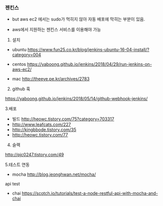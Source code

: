 ### 젠킨스



- but aws ec2 에서는 sudo가 먹히지 않아 자동 배포에 막히는 부분이 있음.

-  aws에서 지원하는 젠킨스 서비스를 이용해야 가능





1. 설치



- ubuntu
https://www.fun25.co.kr/blog/jenkins-ubuntu-16-04-install/?category=004



- centos
https://yaboong.github.io/jenkins/2018/04/29/run-jenkins-on-aws-ec2/



- mac 
http://theeye.pe.kr/archives/2783





2. github 훅

https://yaboong.github.io/jenkins/2018/05/14/github-webhook-jenkins/



3.배포


- 빌드 http://heowc.tistory.com/75?category=703317
- http://www.leafcats.com/227
- http://kingbbode.tistory.com/35
- http://heowc.tistory.com/77



4. 슬랙

http://pjc0247.tistory.com/49



5.테스트 연동

- mocha http://blog.jeonghwan.net/mocha/



api test

- chai https://scotch.io/tutorials/test-a-node-restful-api-with-mocha-and-chai



